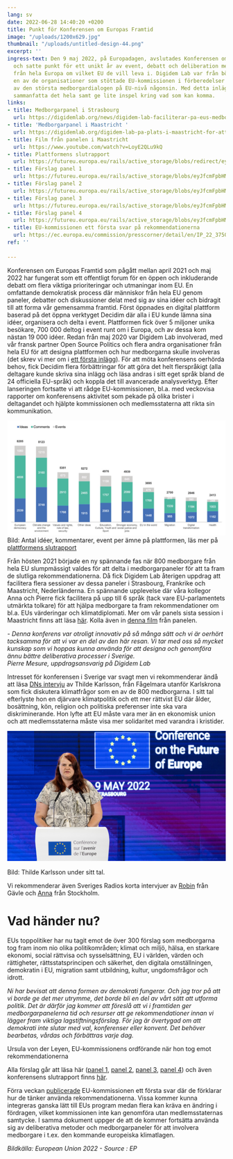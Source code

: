 ```yaml
---
lang: sv
date: 2022-06-28 14:40:20 +0200
title: Punkt för Konferensen om Europas Framtid
image: "/uploads/1200x629.jpg"
thumbnail: "/uploads/untitled-design-44.png"
excerpt: ''
ingress-text: Den 9 maj 2022, på Europadagen, avslutades Konferensen om Europas Framtid
  och satte punkt för ett unikt år av event, debatt och deliberation mellan medborgare
  från hela Europa om vilket EU de vill leva i. Digidem Lab var från början till slutet
  en av de organisationer som stöttade EU-kommissionen i förberedelser och genomförandet
  av den största medborgardialogen på EU-nivå någonsin. Med detta inlägg tänkte vi
  sammanfatta det hela samt ge lite inspel kring vad som kan komma.
links:
- title: Medborgarpanel i Strasbourg
  url: https://digidemlab.org/news/digidem-lab-faciliterar-pa-eus-medborgarjuries/
- title: 'Medborgarpanel i Maastricht '
  url: https://digidemlab.org/digidem-lab-pa-plats-i-maastricht-for-att-facilitera-den-sista-av-eu-s-medborgarpaneler-pa-temat-eu-i-varlden-och-migration/
- title: Film från panelen i Maastricht
  url: https://www.youtube.com/watch?v=LoyE2QLu9kQ
- title: Plattformens slutrapport
  url: https://futureu.europa.eu/rails/active_storage/blobs/redirect/eyJfcmFpbHMiOnsibWVzc2FnZSI6IkJBaHBBeWMyQVE9PSIsImV4cCI6bnVsbCwicHVyIjoiYmxvYl9pZCJ9fQ==--6b51b266667d430edda04d224dc331b1f5f87d9c/Kantar%20final%20report%20CoFoE.pdf
- title: Förslag panel 1
  url: https://futureu.europa.eu/rails/active_storage/blobs/eyJfcmFpbHMiOnsibWVzc2FnZSI6IkJBaHBBaHI0IiwiZXhwIjpudWxsLCJwdXIiOiJibG9iX2lkIn19--3684485c66629cc3b34ac81528dc18745813fedb/COMM-2021-00809-00-04-SV-TRA-10.pdf
- title: Förslag panel 2
  url: https://futureu.europa.eu/rails/active_storage/blobs/eyJfcmFpbHMiOnsibWVzc2FnZSI6IkJBaHBBa3FUIiwiZXhwIjpudWxsLCJwdXIiOiJibG9iX2lkIn19--27c46a9821975b1f56dd16de6cbc52dbc0861339/Panel%202%20recommendations%20FINAL_SV.pdf
- title: Förslag panel 3
  url: https://futureu.europa.eu/rails/active_storage/blobs/eyJfcmFpbHMiOnsibWVzc2FnZSI6IkJBaHBBaTJzIiwiZXhwIjpudWxsLCJwdXIiOiJibG9iX2lkIn19--c2b78aebf3ae4b8b4c59dcbaf664e5dce1950bf4/COMM-2021-00809-01-02-SV-TRA-20.pdf
- title: Förslag panel 4
  url: https://futureu.europa.eu/rails/active_storage/blobs/eyJfcmFpbHMiOnsibWVzc2FnZSI6IkJBaHBBclgxIiwiZXhwIjpudWxsLCJwdXIiOiJibG9iX2lkIn19--7c8ec73933b409e20557da930c15a792cc8e211b/1249547SV.pdf
- title: EU-kommissionen ett första svar på rekommendationerna
  url: https://ec.europa.eu/commission/presscorner/detail/en/IP_22_3750
ref: ''

---
```

Konferensen om Europas Framtid som pågått mellan april 2021 och maj 2022 har fungerat som ett offentligt forum för en öppen och inkluderande debatt om flera viktiga prioriteringar och utmaningar inom EU. En omfattande demokratisk process där människor från hela EU genom paneler, debatter och diskussioner delat med sig av sina idéer och bidragit till att forma vår gemensamma framtid. Först öppnades en digital plattform baserad på det öppna verktyget Decidim där alla i EU kunde lämna sina idéer, organisera och delta i event. Plattformen fick över 5 miljoner unika besökare, 700 000 deltog i event runt om i Europa, och av dessa kom nästan 19 000 idéer. Redan från maj 2020 var Digidem Lab involverad, med vår fransk partner Open Source Politics och flera andra organisationer från hela EU för att designa plattformen och hur medborgarna skulle involveras (det skrev vi mer om i [ett första inlägg](https://digidemlab.org/digidem-lab-stotttar-eu-s-storsta-medborgardialog-nagonsin/)). För att möta konferensens oerhörda behov, fick Decidim flera förbättringar för att göra det helt flerspråkigt (alla deltagare kunde skriva sina inlägg och läsa andras i sitt eget språk bland de 24 officiella EU-språk) och koppla det till avancerade analysverktyg. Efter lanseringen fortsatte vi att rådge EU-kommissionen, bl.a. med veckovisa rapporter om konferensens aktivitet som pekade på olika brister i deltagandet och hjälpte kommissionen och medlemsstaterna att rikta sin kommunikation.

![](/uploads/graf.jpg)  
Bild: Antal idéer, kommentarer, event per ämne på plattformen, läs mer på [plattformens slutrapport](https://futureu.europa.eu/rails/active_storage/blobs/redirect/eyJfcmFpbHMiOnsibWVzc2FnZSI6IkJBaHBBeWMyQVE9PSIsImV4cCI6bnVsbCwicHVyIjoiYmxvYl9pZCJ9fQ==--6b51b266667d430edda04d224dc331b1f5f87d9c/Kantar%20final%20report%20CoFoE.pdf)

Från hösten 2021 började en ny spännande fas när 800 medborgare från hela EU slumpmässigt valdes för att delta i medborgarpaneler för att ta fram de slutliga rekommendationerna. Då fick Digidem Lab återigen uppdrag att facilitera flera sessioner av dessa paneler i Strasbourg, Frankrike och Maastricht, Nederländerna. En spännande upplevelse där våra kollegor Anna och Pierre fick facilitera på upp till 6 språk (tack vare EU-parlamentets utmärkta tolkare) för att hjälpa medborgare ta fram rekommendationer om bl.a. EUs värderingar och klimatdiplomati. Mer om vår panels sista session i Maastricht finns att läsa [här](https://digidemlab.org/digidem-lab-pa-plats-i-maastricht-for-att-facilitera-den-sista-av-eu-s-medborgarpaneler-pa-temat-eu-i-varlden-och-migration/). Kolla även in [denna film](https://www.youtube.com/watch?v=LoyE2QLu9kQ) från panelen.

_- Denna konferens var otroligt innovativ på så många sätt och vi är oerhört tacksamma för att vi var en del av den här resan. Vi tar med oss så mycket kunskap som vi hoppas kunna använda för att designa och genomföra ännu bättre deliberativa processer i Sverige.  
Pierre Mesure, uppdragsansvarig på Digidem Lab_

Intresset för konferensen i Sverige var svagt men vi rekommenderar ändå att läsa [DNs intervju](https://www.dn.se/vetenskap/svensk-21-aring-ger-klimatpolitiska-rad-till-eu/) av Thilde Karlsson, från Fågelmara utanför Karlskrona som fick diskutera klimatfrågor som en av de 800 medborgarna. I sitt tal efterlyste hon en djärvare klimatpolitik och ett mer rättvist EU där ålder, bosättning, kön, religion och politiska preferenser inte ska vara diskriminerande. Hon lyfte att EU måste vara mer än en ekonomisk union och att medlemsstaterna måste visa mer solidaritet med varandra i kristider.

![](/uploads/tilde.jpg)

Bild: Thilde Karlsson under sitt tal. 

Vi rekommenderar även Sveriges Radios korta intervjuer av [Robin](https://sverigesradio.se/artikel/200-svenskar-slumpades-ut-robin-far-chans-att-besoka-eu) från Gävle och [Anna](https://sverigesradio.se/artikel/framtidskonferens-ska-ge-rost-at-eu-medborgare) från Stockholm.

# Vad händer nu?

EUs toppolitiker har nu tagit emot de över 300 förslag som medborgarna tog fram inom nio olika politikområden; klimat och miljö, hälsa, en starkare ekonomi, social rättvisa och sysselsättning, EU i världen, värden och rättigheter, rättsstatsprincipen och säkerhet, den digitala omställningen, demokratin i EU, migration samt utbildning, kultur, ungdomsfrågor och idrott.

_Ni har bevisat att denna formen av demokrati fungerar. Och jag tror på att vi borde ge det mer utrymme, det borde bli en del av vårt sätt att utforma politik. Det är därför jag kommer att föreslå att vi i framtiden ger medborgarpanelerna tid och resurser att ge rekommendationer innan vi lägger fram viktiga lagstiftningsförslag. För jag är övertygad om att demokrati inte slutar med val, konferenser eller konvent. Det behöver bearbetas, vårdas och förbättras varje dag._

Ursula von der Leyen, EU-kommissionens ordförande när hon tog emot rekommendationerna

Alla förslag går att läsa här ([panel 1](https://futureu.europa.eu/rails/active_storage/blobs/eyJfcmFpbHMiOnsibWVzc2FnZSI6IkJBaHBBaHI0IiwiZXhwIjpudWxsLCJwdXIiOiJibG9iX2lkIn19--3684485c66629cc3b34ac81528dc18745813fedb/COMM-2021-00809-00-04-SV-TRA-10.pdf), [panel 2](https://futureu.europa.eu/rails/active_storage/blobs/eyJfcmFpbHMiOnsibWVzc2FnZSI6IkJBaHBBa3FUIiwiZXhwIjpudWxsLCJwdXIiOiJibG9iX2lkIn19--27c46a9821975b1f56dd16de6cbc52dbc0861339/Panel%202%20recommendations%20FINAL_SV.pdf), [panel 3](https://futureu.europa.eu/rails/active_storage/blobs/eyJfcmFpbHMiOnsibWVzc2FnZSI6IkJBaHBBaTJzIiwiZXhwIjpudWxsLCJwdXIiOiJibG9iX2lkIn19--c2b78aebf3ae4b8b4c59dcbaf664e5dce1950bf4/COMM-2021-00809-01-02-SV-TRA-20.pdf), [panel 4](https://futureu.europa.eu/rails/active_storage/blobs/eyJfcmFpbHMiOnsibWVzc2FnZSI6IkJBaHBBclgxIiwiZXhwIjpudWxsLCJwdXIiOiJibG9iX2lkIn19--7c8ec73933b409e20557da930c15a792cc8e211b/1249547SV.pdf)) och även konferensens slutrapport finns [här](https://futureu.europa.eu/rails/active_storage/blobs/redirect/eyJfcmFpbHMiOnsibWVzc2FnZSI6IkJBaHBBeUl0QVE9PSIsImV4cCI6bnVsbCwicHVyIjoiYmxvYl9pZCJ9fQ==--899f1bfedf2d3fc6c36d4a9bc0dd42f54046562e/CoFE_Report_with_annexes_EN.pdf).

Förra veckan [publicerade](https://ec.europa.eu/commission/presscorner/detail/en/IP_22_3750) EU-kommissionen ett första svar där de förklarar hur de tänker använda rekommendationerna. Vissa kommer kunna integreras ganska lätt till EUs program medan flera kan kräva en ändring i fördragen, vilket kommissionen inte kan genomföra utan medlemsstaternas samtycke. I samma dokument uppger de att de kommer fortsätta använda sig av deliberativa metoder och medborgarpaneler för att involvera medborgare i t.ex. den kommande europeiska klimatlagen.

_Bildkälla: European Union 2022 - Source : EP_